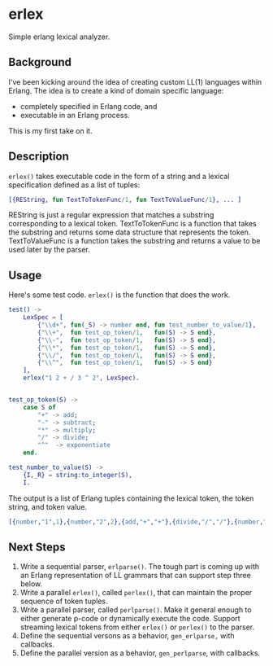 # erlex
Simple erlang lexical analyzer.

## Background

I've been kicking around the idea of creating custom LL(1) languages within Erlang. The idea is to create a kind of domain specific language:

* completely specified in Erlang code, and
* executable in an Erlang process.

This is my first take on it.

## Description

`erlex()` takes executable code in the form of a string and a lexical specification defined as a list of tuples:

```Erlang
[{REString, fun TextToTokenFunc/1, fun TextToValueFunc/1}, ... ]
```

REString is just a regular expression that matches a substring corresponding to a lexical token. TextToTokenFunc is a function that takes the substring and returns some data structure that represents the token. TextToValueFunc is a function takes the substring and returns a value to be used later by the parser.

## Usage

Here's some test code. `erlex()` is the function that does the work.

```Erlang
test() ->
	LexSpec = [
		{"\\d+", fun(_S) -> number end, fun test_number_to_value/1},
		{"\\+",  fun test_op_token/1,   fun(S) -> S end},
		{"\\-",  fun test_op_token/1,   fun(S) -> S end},
		{"\\*",  fun test_op_token/1,   fun(S) -> S end},
		{"\\/",  fun test_op_token/1,   fun(S) -> S end},
		{"\\^",  fun test_op_token/1,   fun(S) -> S end}
	],
	erlex("1 2 + / 3 ^ 2", LexSpec).


test_op_token(S) ->
	case S of
		"+" -> add;
		"-" -> subtract;
		"*" -> multiply;
		"/" -> divide;
		"^"  -> exponentiate
	end.

test_number_to_value(S) ->
	{I,_R} = string:to_integer(S),
	I.
```

The output is a list of Erlang tuples containing the lexical token, the token string, and token value.

```Erlang
[{number,"1",1},{number,"2",2},{add,"+","+"},{divide,"/","/"},{number,"3",3},{exponentiate,"^","^"},{number,"2",2}]
```

## Next Steps

1. Write a sequential parser, `erlparse()`. The tough part is coming up with an Erlang representation of  LL grammars that can support step three below.
2. Write a parallel `erlex()`, called `perlex()`, that can maintain the proper sequence of token tuples.
3. Write a parallel parser, called `perlparse()`. Make it general enough to either generate p-code or dynamically execute the code. Support streaming lexical tokens from either `erlex()` or `perlex()` to the parser.
4. Define the sequential versons as a behavior, `gen_erlparse,` with callbacks.
5. Define the parallel version as a behavior, `gen_perlparse`, with callbacks.